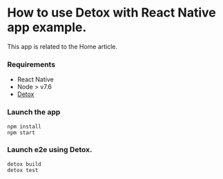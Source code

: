 # How to use Detox with React Native app example.

This app is related to the Home article.


### Requirements

- React Native
- Node > v7.6
- [Detox](https://github.com/wix/detox/blob/master/docs/Introduction.GettingStarted.md) 


### Launch the app

```
npm install
npm start
```

### Launch e2e using Detox.

```
detox build
detox test
```

